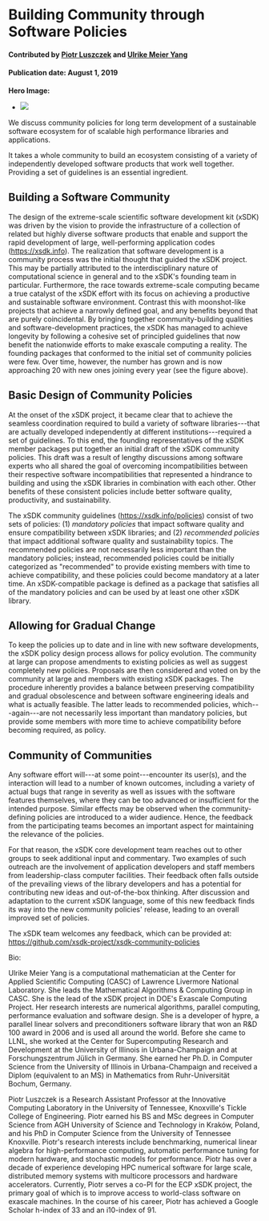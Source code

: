 # Building Community through Software Policies

#### Contributed by [Piotr Luszczek](https://github.com/luszczek) and [Ulrike Meier Yang](https://github.com/ulrikeyang)

#### Publication date: August 1, 2019

**Hero Image:**
- <img src="https://github.com/betterscientificsoftware/images/raw/master/Blog_0819_xSDK-packages.jpg"/>

We discuss community policies for long term development of a sustainable software ecosystem for of scalable high performance libraries and applications.

It takes a whole community to build an ecosystem consisting of a variety of
independently developed software products that work well together. Providing a
set of guidelines is an essential ingredient.

## Building a Software Community

The design of the extreme-scale scientific software development kit (xSDK) was
driven by the vision to provide the infrastructure of a collection of related
but highly diverse software products that enable and support the rapid
development of large, well-performing application codes (https://xsdk.info). The
realization that software development is a community process was the initial
thought that guided the xSDK project. This may be partially attributed to the
interdisciplinary nature of computational science in general and to the xSDK's
founding team in particular. Furthermore, the race towards extreme-scale
computing became a true catalyst of the xSDK effort with its focus on achieving
a productive and sustainable software environment. Contrast this with
moonshot-like projects that achieve a narrowly defined goal, and any benefits
beyond that are purely coincidental. By bringing together community-building
qualities and software-development practices, the xSDK has managed to achieve
longevity by following a cohesive set of principled guidelines that now benefit
the nationwide efforts to make exascale computing a reality. The founding
packages that conformed to the initial set of community policies were few. Over
time, however, the number has grown and is now approaching 20 with new ones
joining every year (see the figure above).

## Basic Design of Community Policies

At the onset of the xSDK project, it became clear that to achieve the seamless
coordination required to build a variety of software libraries---that are actually
developed independently at different institutions---required a set of guidelines.
To this end, the founding representatives of the xSDK member packages put
together an initial draft of the xSDK community policies. This draft was a
result of lengthy discussions among software experts who all shared the goal of
overcoming incompatibilities between their respective software incompatibilities
that represented a hindrance to building and using the xSDK libraries in
combination with each other. Other benefits of these consistent policies include
better software quality, productivity, and sustainability.

The xSDK community guidelines (https://xsdk.info/policies) consist of two sets
of policies: (1) *mandatory policies* that impact software quality and ensure
compatibility between xSDK libraries; and (2) *recommended policies* that impact
additional software quality and sustainability topics. The recommended policies
are not necessarily less important than the mandatory policies; instead,
recommended policies could be initially categorized as "recommended" to provide
existing members with time to achieve compatibility, and these policies could
become mandatory at a later time. An xSDK-compatible package is defined as a
package that satisfies all of the mandatory policies and can be used by at least
one other xSDK library.


## Allowing for Gradual Change

To keep the policies up to date and in line with new software developments, the
xSDK policy design process allows for policy evolution. The community at large
can propose amendments to existing policies as well as suggest completely new
policies. Proposals are then considered and voted on by the community at large
and members with existing xSDK packages. The procedure inherently provides a
balance between preserving compatibility and gradual obsolescence and between
software engineering ideals and what is actually feasible. The latter leads to
recommended policies, which---again---are not necessarily less important than
mandatory policies, but provide some members with more time to achieve
compatibility before becoming required, as policy.

## Community of Communities

Any software effort will---at some point---encounter its user(s), and the
interaction will lead to a number of known outcomes, including a variety of
actual bugs that range in severity as well as issues with the software features
themselves, where they can be too advanced or insufficient for the intended
purpose. Similar effects may be observed when the community-defining policies
are introduced to a wider audience. Hence, the feedback from the participating
teams becomes an important aspect for maintaining the relevance of the policies.

For that reason, the xSDK core development team reaches out to other groups to
seek additional input and commentary. Two examples of such outreach are the
involvement of application developers and staff members from leadership-class
computer facilities. Their feedback often falls outside of the prevailing views
of the library developers and has a potential for contributing new ideas and
out-of-the-box thinking. After discussion and adaptation to the current xSDK
language, some of this new feedback finds its way into the new community
policies' release, leading to an overall improved set of policies.

The xSDK team welcomes any feedback, which can be provided at:
https://github.com/xsdk-project/xsdk-community-policies

Bio:

Ulrike Meier Yang is a computational mathematician at the Center for Applied
Scientific Computing (CASC) of Lawrence Livermore National Laboratory. She leads
the Mathematical Algorithms & Computing Group in CASC. She is the lead of the
xSDK project in DOE's Exascale Computing Project. Her research interests are
numerical algorithms, parallel computing, performance evaluation and software
design. She is a developer of hypre, a parallel linear solvers and
preconditioners software library that won an R&D 100 award in 2006 and is used
all around the world. Before she came to LLNL, she worked at the Center for
Supercomputing Research and Development at the University of Illinois in
Urbana-Champaign and at Forschungszentrum Jülich in Germany. She earned her
Ph.D. in Computer Science from the University of Illinois in Urbana-Champaign
and received a Diplom (equivalent to an MS) in Mathematics from Ruhr-Universität
Bochum, Germany.

Piotr Luszczek is a Research Assistant Professor at the Innovative Computing
Laboratory in the University of Tennessee, Knoxville's Tickle College of
Engineering. Piotr earned his BS and MSc degrees in Computer Science from AGH
University of Science and Technology in Kraków, Poland, and his PhD in Computer
Science from the University of Tennessee Knoxville. Piotr's research interests
include benchmarking, numerical linear algebra for high-performance computing,
automatic performance tuning for modern hardware, and stochastic models for
performance. Piotr has over a decade of experience developing HPC numerical
software for large scale, distributed memory systems with multicore processors
and hardware accelerators. Currently, Piotr serves a co-PI for the ECP xSDK
project, the primary goal of which is to improve access to world-class software
on exascale machines. In the course of his career, Piotr has achieved a Google
Scholar h-index of 33 and an i10-index of 91.

<!---
Publish: No
Categories: Collaboration
Topics: projects and organizations
Tags: bssw-blog-article
Level: 2
Prerequisites: default
Aggregate: none
--->
